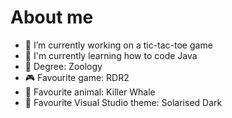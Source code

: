 # About me

- 🔭 I’m currently working on a tic-tac-toe game
- 🌱 I'm currently learning how to code Java
- 🥽 Degree: Zoology
- 🎮 Favourite game: RDR2
- 🐬 Favourite animal: Killer Whale
- 🎨 Favourite Visual Studio theme: Solarised Dark
